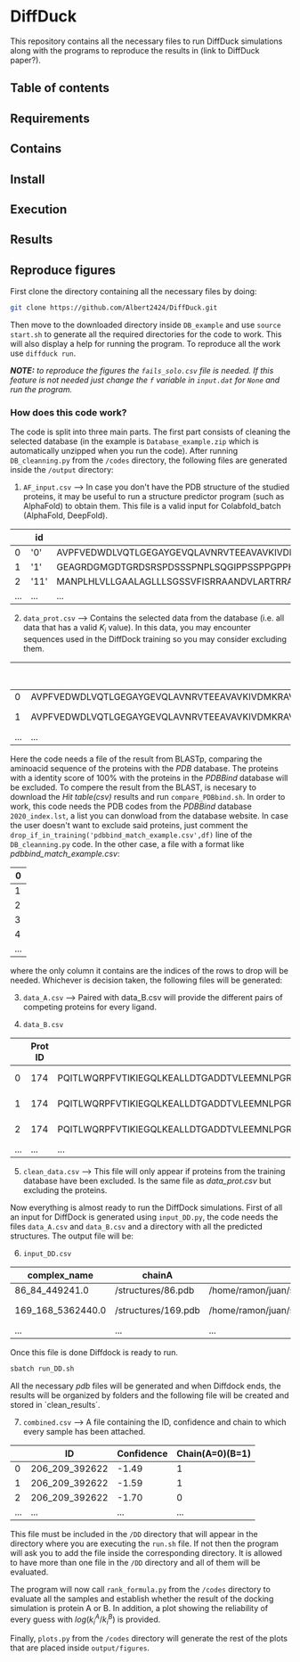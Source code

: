 # DiffDuck

This repository contains all the necessary files to run DiffDuck simulations along with the programs to reproduce the results in (link to DiffDuck paper?).

## Table of contents

## Requirements

## Contains

## Install

## Execution

## Results

## Reproduce figures

First clone the directory containing all the necessary files by doing:

```bash
git clone https://github.com/Albert2424/DiffDuck.git
```
Then move to the downloaded directory inside `DB_example` and use `source start.sh` to generate all the required directories for the code to work. This will also display a help for running the program. To reproduce all the work use `diffduck run`. 

**_NOTE:_** _to reproduce the figures the `fails_solo.csv` file is needed. If this feature is not needed just change the `f` variable in `input.dat` for `None` and run the program._ 

### How does this code work?

The code is split into three main parts. The first part consists of cleaning the selected database (in the example is `Database_example.zip` which is automatically unzipped when you run the code). After running `DB_cleanning.py` from the `/codes` directory, the following files are generated inside the `/output` directory:


1. `AF_input.csv`       --> In case you don't have the PDB structure of the studied proteins, it may be useful to run a structure predictor program (such as AlphaFold) to obtain them. This file is a valid input for Colabfold_batch (AlphaFold, DeepFold).

||id   |sequence                                                                                                                                                                                                                                                                                                                                                                                                                                                                                                    |
|------|-----|------------------------------------------------------------------------------------------------------------------------------------------------------------------------------------------------------------------------------------------------------------------------------------------------------------------------------------------------------------------------------------------------------------------------------------------------------------------------------------------------------------|
|0     |'0'  |AVPFVEDWDLVQTLGEGAYGEVQLAVNRVTEEAVAVKIVDMKRAVDCPENIKKEICINKMLNHENVVKFYGHRREGNIQYLFLEYCSGGELFDRIEPDIGMPEPDAQRFFHQLMAGVVYLHGIGITHRDIKPENLLLDERDNLKISDFGLATVFRYNNRERLLNKMCGTLPYVAPELLKRREFHAEPVDVWSCGIVLTAMLAGELPWDQPSDSCQEYSDWKEKKTYLNPWKKIDSAPLALLHKILVENPSARITIPDIKKDRWYNKPLKKGAKRPRVTS                                                                                                                                                                                                                     |
|1     |'1'  |GEAGRDGMGDTGRDSRSPDSSSPNPLSQGIPPSSPPGPPHTPSAPPPPMPPPPLGSPFPVISSSMGSPGLPPPAPPGFSGPVSSPQINSTVSLPGGGSGPPEDVKPPVLGVRGLHCPPPPGGPGAGKRLCAICGDRSSGKHYGVYSCEGCKGFFKRTIRKDLTYSCRDNKDCTVDKRQRNRCQYCRYQKCLATGMKREAVQEERQRGKDKDGDGDGAGGAPEEMPVDRILEAELAVEQKSDQGVEGPGATGGGGSSPNDPVTNICQAADKQLFTLVEWAKRIPHFSSLPLDDQVILLRAGWNELLIASFSHRSIDVRDGILLATGLHVHRNSAHSAGVGAIFDRVLTELVSKMRDMRMDKTELGCLRAIILFNPDAKGLSNPGEVEILREKVYASLETYCKQKYPEQQGRFAKLLLRLPALRSIGLKCLEHLFFFKLIGDTPIDTFLMEMLEAPHQLA                                  |
|2     |'11' |MANPLHLVLLGAALAGLLLSGSSVFISRRAANDVLARTRRANSFLEELKKGNLERECMEENCSYEEALEVFEDREKTNEFWNKYVDGDQCESNPCQNQGTCKDGLGMYTCSCVEGYEGQDCEPVTRKLCSLDNGGCDQFCKEEENSVLCSCASGYTLGDNGKSCISTELFPCGKVTLGRWRRSPATNSSEGPPEAPGPEQQDDGNLTATENPFNLLDSPEPPPEDDSSSLVRIVGGQDCRDGECPWQALLVNEENEGFCGGTILSEYHVLTAAHCLHQAKRFKVRVGDRDTEHEEGNEETHEVEVVVKHNRFVKETYDFDIAVLRLKTPITFRRNVAPACLPQKDWAESTLMAQKTGIVSGFGRTHEMGRLSTTLKMLEVPYVDRNSCKRSSSFTITQNMFCAGYDARPEDACQGDSGGPHVTRFRDTYFVTGIVSWGEGCARKGKFGVYTKVSNFLKWIEKSMRARAVPVAEAAGTPGPTQPTIKGSPS  |
|...|...|...|

2. `data_prot.csv`      --> Contains the selected data from the database (i.e. all data that has a valid $K_i$ value). In this data, you may encounter sequences used in the DiffDock training so you may consider excluding them.

||BindingDB Target Chain Sequence|PubChem CID                                                                                                                                                                                                                                                                                                                                                                                                                                                                                                 |ki_mean             |ki_sem               |SMILES                                                                                                                                                                                         |ID |
|------|-------------------------------|------------------------------------------------------------------------------------------------------------------------------------------------------------------------------------------------------------------------------------------------------------------------------------------------------------------------------------------------------------------------------------------------------------------------------------------------------------------------------------------------------------|--------------------|---------------------|-----------------------------------------------------------------------------------------------------------------------------------------------------------------------------------------------|---|
|0     |AVPFVEDWDLVQTLGEGAYGEVQLAVNRVTEEAVAVKIVDMKRAVDCPENIKKEICINKMLNHENVVKFYGHRREGNIQYLFLEYCSGGELFDRIEPDIGMPEPDAQRFFHQLMAGVVYLHGIGITHRDIKPENLLLDERDNLKISDFGLATVFRYNNRERLLNKMCGTLPYVAPELLKRREFHAEPVDVWSCGIVLTAMLAGELPWDQPSDSCQEYSDWKEKKTYLNPWKKIDSAPLALLHKILVENPSARITIPDIKKDRWYNKPLKKGAKRPRVTS|3653116.0                                                                                                                                                                                                                                                                                                                                                                                                                                                                                                   |17200.0             |0.0                  |Clc1ccc2Nc3ccccc3C(=O)Nc2c1                                                                                                                                                                    |0  |
|1     |AVPFVEDWDLVQTLGEGAYGEVQLAVNRVTEEAVAVKIVDMKRAVDCPENIKKEICINKMLNHENVVKFYGHRREGNIQYLFLEYCSGGELFDRIEPDIGMPEPDAQRFFHQLMAGVVYLHGIGITHRDIKPENLLLDERDNLKISDFGLATVFRYNNRERLLNKMCGTLPYVAPELLKRREFHAEPVDVWSCGIVLTAMLAGELPWDQPSDSCQEYSDWKEKKTYLNPWKKIDSAPLALLHKILVENPSARITIPDIKKDRWYNKPLKKGAKRPRVTS|10003686.0                                                                                                                                                                                                                                                                                                                                                                                                                                                                                                  |5.79                |0.0                  |COc1cc(ccc1[N+]([O-])=O)-c1ccc2c(Nc3ccc(CC(=O)N(C)C)cc3NC2=O)c1                                                                                                                                |0  |
|...|...|...|...|...|...|...|

Here the code needs a file of the result from BLASTp, comparing the aminoacid sequence of the proteins with the _PDB_ database. The proteins with a identity score of 100% with the proteins in the _PDBBind_ database will be excluded. To compere the result from the BLAST, is necesary to download the _Hit table(csv)_ results and run `compare_PDBbind.sh`. In order to work, this code needs the PDB codes from the _PDBBind_ database `2020_index.lst`, a list you can donwload from the database website. In case the user doesn't want to exclude said proteins, just comment the `drop_if_in_training('pdbbind_match_example.csv',df)` line of the `DB_cleanning.py` code. In the other case, a file with a format like _pdbbind_match_example.csv_: 


|0  |
|---|
|1  |
|2  |
|3  |
|4  |
|...  |



where the only column it contains are the indices of the rows to drop will be needed. Whichever is decision taken, the following files will be generated:

3. `data_A.csv`         --> Paired with data_B.csv will provide the different pairs of competing proteins for every ligand.

4. `data_B.csv`

  ||Prot ID|Sequence                                                                                                                                                                                                                                                                                                                                                                                                                                                                                                    |SMILES              |Ki (nM)              |ki SEM                                                                                                                                                                                         |PubChem CID|
|------|-------|------------------------------------------------------------------------------------------------------------------------------------------------------------------------------------------------------------------------------------------------------------------------------------------------------------------------------------------------------------------------------------------------------------------------------------------------------------------------------------------------------------|--------------------|---------------------|-----------------------------------------------------------------------------------------------------------------------------------------------------------------------------------------------|-----------|
|0     |174    |PQITLWQRPFVTIKIEGQLKEALLDTGADDTVLEEMNLPGRWKPKMIGGIGGFIKVRQYDQIVIEICGKKAIGTVLVGPTPVNIIGRNLLTQIGCTLNF                                                                                                                                                                                                                                                                                                                                                                                                         |CC(C)(C)NC(=O)[C@@H]1CN(Cc2cccnc2)CCN1C[C@@H](O)C[C@@H](Cc1ccccc1)C(=O)N[C@@H]1[C@H](O)Cc2ccccc12|0.4438               |0.034173674078155546                                                                                                                                                                           |5362440.0  |
|1     |174    |PQITLWQRPFVTIKIEGQLKEALLDTGADDTVLEEMNLPGRWKPKMIGGIGGFIKVRQYDQIVIEICGKKAIGTVLVGPTPVNIIGRNLLTQIGCTLNF                                                                                                                                                                                                                                                                                                                                                                                                         |CC(C)(C)NC(=O)[C@@H]1CN(Cc2cccnc2)CCN1C[C@@H](O)C[C@@H](Cc1ccccc1)C(=O)N[C@@H]1[C@H](O)Cc2ccccc12|0.4438               |0.034173674078155546                                                                                                                                                                           |5362440.0  |
|2     |174    |PQITLWQRPFVTIKIEGQLKEALLDTGADDTVLEEMNLPGRWKPKMIGGIGGFIKVRQYDQIVIEICGKKAIGTVLVGPTPVNIIGRNLLTQIGCTLNF                                                                                                                                                                                                                                                                                                                                                                                                         |CC(C)(C)NC(=O)[C@@H]1CN(Cc2cccnc2)CCN1C[C@@H](O)C[C@@H](Cc1ccccc1)C(=O)N[C@@H]1[C@H](O)Cc2ccccc12|0.4438               |0.034173674078155546                                                                                                                                                                           |5362440.0  |
|...|...|...|...|...|...|...|

5. `clean_data.csv`     --> This file will only appear if proteins from the training database have been excluded. Is the same file as _data_prot.csv_ but excluding the proteins.

Now everything is almost ready to run the DiffDock simulations. First of all an input for DiffDock is generated using `input_DD.py`, the code needs the files `data_A.csv` and `data_B.csv` and a directory with all the predicted structures. The output file will be:

6. `input_DD.csv` 

|complex_name | chainA | chainB | SMILES |
|-------------|--------|--------|--------|
|86_84_449241.0  |/structures/86.pdb |/home/ramon/juan/structures/working_structures/84.pdb |Brc1ccc(\C=C\CNCCNS(=O)(=O)c2cccc3cnccc23)cc1 |
|169_168_5362440.0|/structures/169.pdb |/home/ramon/juan/structures/working_structures/168.pdb |CC(C)(C)NC(=O)[C@@H]1CN(Cc2cccnc2)CCN1C[C@@H](O)C[C@@H](Cc1ccccc1)C(=O)N[C@@H]1[C@H](O)Cc2ccccc12 |
|... |... |... |... |


Once this file is done Diffdock is ready to run.

```bash
sbatch run_DD.sh
```
All the necessary _pdb_ files will be generated and when Diffdock ends, the results will be organized by folders and the following file will be created and stored in `clean_results´.

7. `combined.csv` --> A file containing the ID, confidence and chain to which every sample has been attached.

||ID   |Confidence                                                                                                                                                                                                                                                                                                                                                                                                                                                                                                  |Chain(A=0)(B=1)     |
|------|-----|------------------------------------------------------------------------------------------------------------------------------------------------------------------------------------------------------------------------------------------------------------------------------------------------------------------------------------------------------------------------------------------------------------------------------------------------------------------------------------------------------------|--------------------|
|0     |206_209_392622|-1.49                                                                                                                                                                                                                                                                                                                                                                                                                                                                                                       |1                   |
|1     |206_209_392622|-1.59                                                                                                                                                                                                                                                                                                                                                                                                                                                                                                       |1                   |
|2     |206_209_392622|-1.70                                                                                                                                                                                                                                                                                                                                                                                                                                                                                                       |0                   |
|...|...|...|...|

This file must be included in the `/DD` directory that will appear in the directory where you are executing the `run.sh` file. If not then the program will ask you to add the file inside the corresponding directory. It is allowed to have more than one file in the `/DD` directory and all of them will be evaluated.

The program will now call `rank_formula.py` from the `/codes` directory to evaluate all the samples and establish whether the result of the docking simulation is protein A or B. In addition, a plot showing the reliability of every guess with $log(k_i^A/k_i^B)$ is provided. 

Finally, `plots.py` from the `/codes` directory will generate the rest of the plots that are placed inside `output/figures`. 
